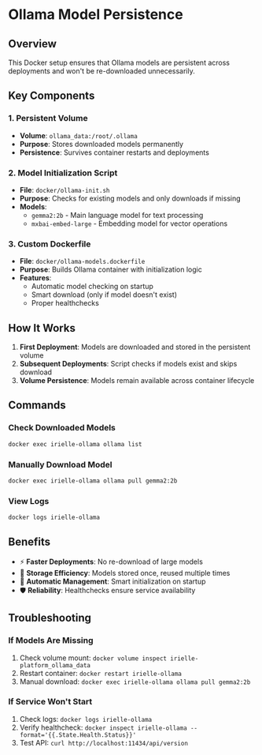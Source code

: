 # Ollama Model Persistence

## Overview

This Docker setup ensures that Ollama models are persistent across deployments and won't be re-downloaded unnecessarily.

## Key Components

### 1. Persistent Volume
- **Volume**: `ollama_data:/root/.ollama`
- **Purpose**: Stores downloaded models permanently
- **Persistence**: Survives container restarts and deployments

### 2. Model Initialization Script
- **File**: `docker/ollama-init.sh`
- **Purpose**: Checks for existing models and only downloads if missing
- **Models**: 
  - `gemma2:2b` - Main language model for text processing
  - `mxbai-embed-large` - Embedding model for vector operations

### 3. Custom Dockerfile
- **File**: `docker/ollama-models.dockerfile`
- **Purpose**: Builds Ollama container with initialization logic
- **Features**:
  - Automatic model checking on startup
  - Smart download (only if model doesn't exist)
  - Proper healthchecks

## How It Works

1. **First Deployment**: Models are downloaded and stored in the persistent volume
2. **Subsequent Deployments**: Script checks if models exist and skips download
3. **Volume Persistence**: Models remain available across container lifecycle

## Commands

### Check Downloaded Models
```bash
docker exec irielle-ollama ollama list
```

### Manually Download Model
```bash
docker exec irielle-ollama ollama pull gemma2:2b
```

### View Logs
```bash
docker logs irielle-ollama
```

## Benefits

- ⚡ **Faster Deployments**: No re-download of large models
- 💾 **Storage Efficiency**: Models stored once, reused multiple times
- 🔄 **Automatic Management**: Smart initialization on startup
- 🛡️ **Reliability**: Healthchecks ensure service availability

## Troubleshooting

### If Models Are Missing
1. Check volume mount: `docker volume inspect irielle-platform_ollama_data`
2. Restart container: `docker restart irielle-ollama`
3. Manual download: `docker exec irielle-ollama ollama pull gemma2:2b`

### If Service Won't Start
1. Check logs: `docker logs irielle-ollama`
2. Verify healthcheck: `docker inspect irielle-ollama --format='{{.State.Health.Status}}'`
3. Test API: `curl http://localhost:11434/api/version`